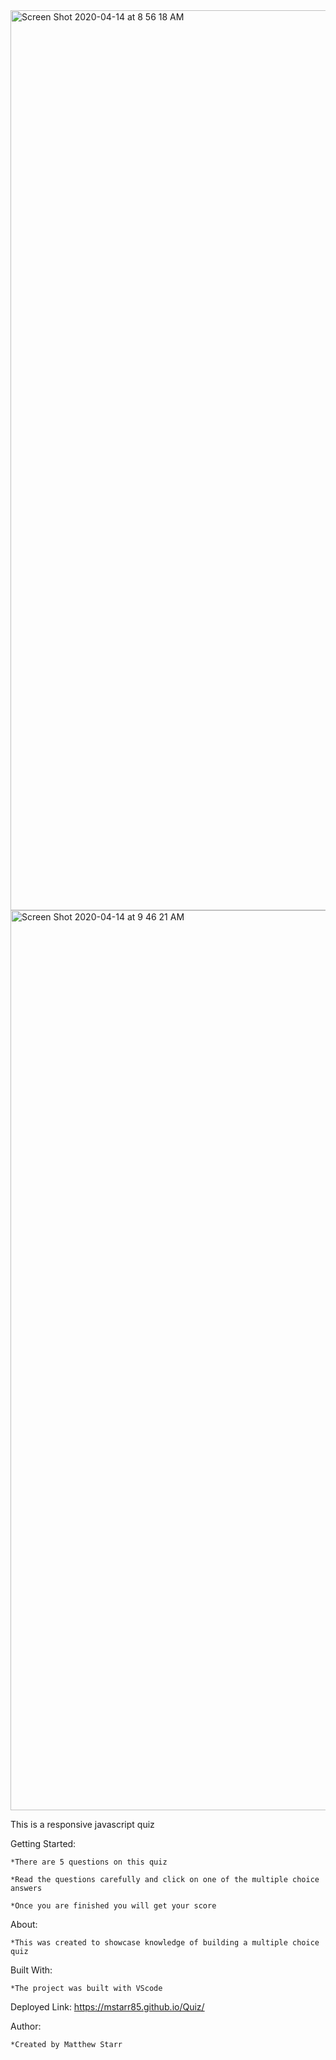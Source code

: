 <img width="1440" alt="Screen Shot 2020-04-14 at 8 56 18 AM" src="https://user-images.githubusercontent.com/53281244/79232092-12ae4a00-7e35-11ea-8a46-b5fc14aebf50.png">

<img width="1440" alt="Screen Shot 2020-04-14 at 9 46 21 AM" src="https://user-images.githubusercontent.com/53281244/79232296-56a14f00-7e35-11ea-9c1b-7bcee8176727.png">


This is a responsive javascript quiz

Getting Started: 

    *There are 5 questions on this quiz     

    *Read the questions carefully and click on one of the multiple choice answers

    *Once you are finished you will get your score

About:

    *This was created to showcase knowledge of building a multiple choice quiz

Built With: 

    *The project was built with VScode

Deployed Link: https://mstarr85.github.io/Quiz/

Author: 
    
    *Created by Matthew Starr

